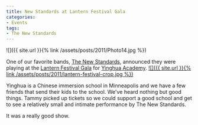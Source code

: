 ```yaml
---
title: New Standards at Lantern Festival Gala
categories:
- Events
tags:
- The New Standards
---
```


![]({{ site.url }}{% link /assets/posts/2011/Photo14.jpg %})
  



One of our favorite bands, [The New Standards](http://www.thenewstandards.com/), announced they were playing at the [Lantern Festival Gala](http://www.yinghuaacademy.org/gala/) for [Yinghua Academy](http://www.yinghuaacademy.org/).
[![]({{ site.url }}{% link /assets/posts/2011/lantern-festival-crop.jpg %})](http://www.yinghuaacademy.org/gala/)

Yinghua is a Chinese immersion school in Minneapolis and we have a few friends that send their kids to the school. We've heard nothing but good things. Tammy picked up tickets so we could support a good school and get to see a relatively small and intimate performance by The New Standards.

It was a really good show.
